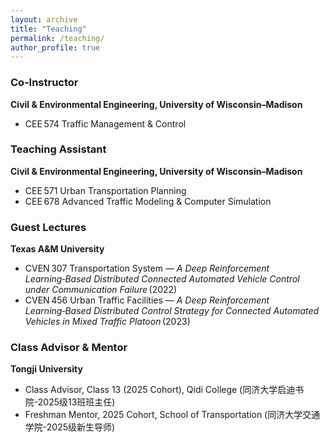 ```yaml
---
layout: archive
title: "Teaching"
permalink: /teaching/
author_profile: true
---
```


### Co‑Instructor  
**Civil & Environmental Engineering, University of Wisconsin–Madison**

- CEE 574 Traffic Management & Control

### Teaching Assistant  
**Civil & Environmental Engineering, University of Wisconsin–Madison**

- CEE 571 Urban Transportation Planning  
- CEE 678 Advanced Traffic Modeling & Computer Simulation

### Guest Lectures  
**Texas A&M University**

- CVEN 307 Transportation System — *A Deep Reinforcement Learning‑Based Distributed Connected Automated Vehicle Control under Communication Failure* (2022)  
- CVEN 456 Urban Traffic Facilities — *A Deep Reinforcement Learning‑Based Distributed Control Strategy for Connected Automated Vehicles in Mixed Traffic Platoon* (2023)

### Class Advisor & Mentor
**Tongji University**
- Class Advisor, Class 13 (2025 Cohort), Qidi College (同济大学启迪书院-2025级13班班主任)  
- Freshman Mentor, 2025 Cohort, School of Transportation (同济大学交通学院-2025级新生导师)
